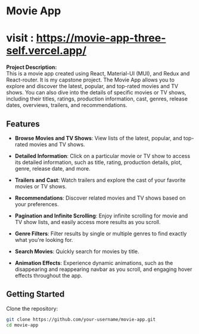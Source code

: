 # Movie App
# visit : https://movie-app-three-self.vercel.app/
**Project Description:**  
This is a movie app created using React, Material-UI (MUI), and Redux and React-router. It is my capstone project. The Movie App allows you to explore and discover the latest, popular, and top-rated movies and TV shows. You can also dive into the details of specific movies or TV shows, including their titles, ratings, production information, cast, genres, release dates, overviews, trailers, and recommendations.

## Features

- **Browse Movies and TV Shows**: View lists of the latest, popular, and top-rated movies and TV shows.

- **Detailed Information**: Click on a particular movie or TV show to access its detailed information, such as title, rating, production details, plot, genre, release date, and more.

- **Trailers and Cast**: Watch trailers and explore the cast of your favorite movies or TV shows.

- **Recommendations**: Discover related movies and TV shows based on your preferences.

- **Pagination and Infinite Scrolling**: Enjoy infinite scrolling for movie and TV show lists, and easily access more results as you scroll.

- **Genre Filters**: Filter results by single or multiple genres to find exactly what you're looking for.

- **Search Movies**: Quickly search for movies by title.

- **Animation Effects**: Experience dynamic animations, such as the disappearing and reappearing navbar as you scroll, and engaging hover effects throughout the app.

## Getting Started

Clone the repository:

```bash
git clone https://github.com/your-username/movie-app.git
cd movie-app
```
